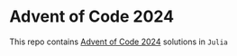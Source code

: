 # Advent of Code 2024
This repo contains [Advent of Code 2024](https://adventofcode.com/2024) solutions in `Julia`

